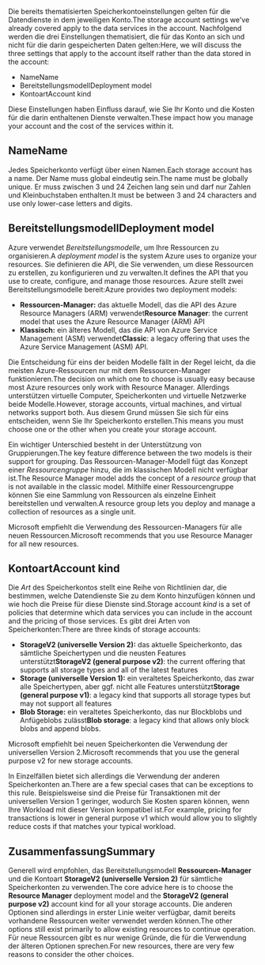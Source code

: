 <span data-ttu-id="5c573-101">Die bereits thematisierten Speicherkontoeinstellungen gelten für die Datendienste in dem jeweiligen Konto.</span><span class="sxs-lookup"><span data-stu-id="5c573-101">The storage account settings we've already covered apply to the data services in the account.</span></span> <span data-ttu-id="5c573-102">Nachfolgend werden die drei Einstellungen thematisiert, die für das Konto an sich und nicht für die darin gespeicherten Daten gelten:</span><span class="sxs-lookup"><span data-stu-id="5c573-102">Here, we will discuss the three settings that apply to the account itself rather than the data stored in the account:</span></span>

- <span data-ttu-id="5c573-103">Name</span><span class="sxs-lookup"><span data-stu-id="5c573-103">Name</span></span>
- <span data-ttu-id="5c573-104">Bereitstellungsmodell</span><span class="sxs-lookup"><span data-stu-id="5c573-104">Deployment model</span></span>
- <span data-ttu-id="5c573-105">Kontoart</span><span class="sxs-lookup"><span data-stu-id="5c573-105">Account kind</span></span>

<span data-ttu-id="5c573-106">Diese Einstellungen haben Einfluss darauf, wie Sie Ihr Konto und die Kosten für die darin enthaltenen Dienste verwalten.</span><span class="sxs-lookup"><span data-stu-id="5c573-106">These impact how you manage your account and the cost of the services within it.</span></span>

## <a name="name"></a><span data-ttu-id="5c573-107">Name</span><span class="sxs-lookup"><span data-stu-id="5c573-107">Name</span></span>

<span data-ttu-id="5c573-108">Jedes Speicherkonto verfügt über einen Namen.</span><span class="sxs-lookup"><span data-stu-id="5c573-108">Each storage account has a name.</span></span> <span data-ttu-id="5c573-109">Der Name muss global eindeutig sein.</span><span class="sxs-lookup"><span data-stu-id="5c573-109">The name must be globally unique.</span></span> <span data-ttu-id="5c573-110">Er muss zwischen 3 und 24 Zeichen lang sein und darf nur Zahlen und Kleinbuchstaben enthalten.</span><span class="sxs-lookup"><span data-stu-id="5c573-110">It must be between 3 and 24 characters and use only lower-case letters and digits.</span></span>

## <a name="deployment-model"></a><span data-ttu-id="5c573-111">Bereitstellungsmodell</span><span class="sxs-lookup"><span data-stu-id="5c573-111">Deployment model</span></span>

<span data-ttu-id="5c573-112">Azure verwendet _Bereitstellungsmodelle_, um Ihre Ressourcen zu organisieren.</span><span class="sxs-lookup"><span data-stu-id="5c573-112">A _deployment model_ is the system Azure uses to organize your resources.</span></span> <span data-ttu-id="5c573-113">Sie definieren die API, die Sie verwenden, um diese Ressourcen zu erstellen, zu konfigurieren und zu verwalten.</span><span class="sxs-lookup"><span data-stu-id="5c573-113">It defines the API that you use to create, configure, and manage those resources.</span></span> <span data-ttu-id="5c573-114">Azure stellt zwei Bereitstellungsmodelle bereit:</span><span class="sxs-lookup"><span data-stu-id="5c573-114">Azure provides two deployment models:</span></span>

- <span data-ttu-id="5c573-115">**Ressourcen-Manager:** das aktuelle Modell, das die API des Azure Resource Managers (ARM) verwendet</span><span class="sxs-lookup"><span data-stu-id="5c573-115">**Resource Manager**: the current model that uses the Azure Resource Manager (ARM) API</span></span>
- <span data-ttu-id="5c573-116">**Klassisch:** ein älteres Modell, das die API von Azure Service Management (ASM) verwendet</span><span class="sxs-lookup"><span data-stu-id="5c573-116">**Classic**: a legacy offering that uses the Azure Service Management (ASM) API.</span></span>

<span data-ttu-id="5c573-117">Die Entscheidung für eins der beiden Modelle fällt in der Regel leicht, da die meisten Azure-Ressourcen nur mit dem Ressourcen-Manager funktionieren.</span><span class="sxs-lookup"><span data-stu-id="5c573-117">The decision on which one to choose is usually easy because most Azure resources only work with Resource Manager.</span></span> <span data-ttu-id="5c573-118">Allerdings unterstützen virtuelle Computer, Speicherkonten und virtuelle Netzwerke beide Modelle.</span><span class="sxs-lookup"><span data-stu-id="5c573-118">However, storage accounts, virtual machines, and virtual networks support both.</span></span> <span data-ttu-id="5c573-119">Aus diesem Grund müssen Sie sich für eins entscheiden, wenn Sie Ihr Speicherkonto erstellen.</span><span class="sxs-lookup"><span data-stu-id="5c573-119">This means you must choose one or the other when you create your storage account.</span></span>

<span data-ttu-id="5c573-120">Ein wichtiger Unterschied besteht in der Unterstützung von Gruppierungen.</span><span class="sxs-lookup"><span data-stu-id="5c573-120">The key feature difference between the two models is their support for grouping.</span></span> <span data-ttu-id="5c573-121">Das Ressourcen-Manager-Modell fügt das Konzept einer _Ressourcengruppe_ hinzu, die im klassischen Modell nicht verfügbar ist.</span><span class="sxs-lookup"><span data-stu-id="5c573-121">The Resource Manager model adds the concept of a _resource group_ that is not available in the classic model.</span></span> <span data-ttu-id="5c573-122">Mithilfe einer Ressourcengruppe können Sie eine Sammlung von Ressourcen als einzelne Einheit bereitstellen und verwalten.</span><span class="sxs-lookup"><span data-stu-id="5c573-122">A resource group lets you deploy and manage a collection of resources as a single unit.</span></span>

<span data-ttu-id="5c573-123">Microsoft empfiehlt die Verwendung des Ressourcen-Managers für alle neuen Ressourcen.</span><span class="sxs-lookup"><span data-stu-id="5c573-123">Microsoft recommends that you use Resource Manager for all new resources.</span></span>

## <a name="account-kind"></a><span data-ttu-id="5c573-124">Kontoart</span><span class="sxs-lookup"><span data-stu-id="5c573-124">Account kind</span></span>

<span data-ttu-id="5c573-125">Die _Art_ des Speicherkontos stellt eine Reihe von Richtlinien dar, die bestimmen, welche Datendienste Sie zu dem Konto hinzufügen können und wie hoch die Preise für diese Dienste sind.</span><span class="sxs-lookup"><span data-stu-id="5c573-125">Storage account _kind_ is a set of policies that determine which data services you can include in the account and the pricing of those services.</span></span> <span data-ttu-id="5c573-126">Es gibt drei Arten von Speicherkonten:</span><span class="sxs-lookup"><span data-stu-id="5c573-126">There are three kinds of storage accounts:</span></span>

- <span data-ttu-id="5c573-127">**StorageV2 (universelle Version 2):** das aktuelle Speicherkonto, das sämtliche Speichertypen und die neusten Features unterstützt</span><span class="sxs-lookup"><span data-stu-id="5c573-127">**StorageV2 (general purpose v2)**: the current offering that supports all storage types and all of the latest features</span></span>
- <span data-ttu-id="5c573-128">**Storage (universelle Version 1):** ein veraltetes Speicherkonto, das zwar alle Speichertypen, aber ggf. nicht alle Features unterstützt</span><span class="sxs-lookup"><span data-stu-id="5c573-128">**Storage (general purpose v1)**: a legacy kind that supports all storage types but may not support all features</span></span>
- <span data-ttu-id="5c573-129">**Blob Storage:** ein veraltetes Speicherkonto, das nur Blockblobs und Anfügeblobs zulässt</span><span class="sxs-lookup"><span data-stu-id="5c573-129">**Blob storage**: a legacy kind that allows only block blobs and append blobs.</span></span>

<span data-ttu-id="5c573-130">Microsoft empfiehlt bei neuen Speicherkonten die Verwendung der universellen Version 2.</span><span class="sxs-lookup"><span data-stu-id="5c573-130">Microsoft recommends that you use the general purpose v2 for new storage accounts.</span></span>

<span data-ttu-id="5c573-131">In Einzelfällen bietet sich allerdings die Verwendung der anderen Speicherkonten an.</span><span class="sxs-lookup"><span data-stu-id="5c573-131">There are a few special cases that can be exceptions to this rule.</span></span> <span data-ttu-id="5c573-132">Beispielsweise sind die Preise für Transaktionen mit der universellen Version 1 geringer, wodurch Sie Kosten sparen können, wenn Ihre Workload mit dieser Version kompatibel ist.</span><span class="sxs-lookup"><span data-stu-id="5c573-132">For example, pricing for transactions is lower in general purpose v1 which would allow you to slightly reduce costs if that matches your typical workload.</span></span>

## <a name="summary"></a><span data-ttu-id="5c573-133">Zusammenfassung</span><span class="sxs-lookup"><span data-stu-id="5c573-133">Summary</span></span>

<span data-ttu-id="5c573-134">Generell wird empfohlen, das Bereitstellungsmodell **Ressourcen-Manager** und die Kontoart **StorageV2 (universelle Version 2)** für sämtliche Speicherkonten zu verwenden.</span><span class="sxs-lookup"><span data-stu-id="5c573-134">The core advice here is to choose the **Resource Manager** deployment model and the **StorageV2 (general purpose v2)** account kind for all your storage accounts.</span></span> <span data-ttu-id="5c573-135">Die anderen Optionen sind allerdings in erster Linie weiter verfügbar, damit bereits vorhandene Ressourcen weiter verwendet werden können.</span><span class="sxs-lookup"><span data-stu-id="5c573-135">The other options still exist primarily to allow existing resources to continue operation.</span></span> <span data-ttu-id="5c573-136">Für neue Ressourcen gibt es nur wenige Gründe, die für die Verwendung der älteren Optionen sprechen.</span><span class="sxs-lookup"><span data-stu-id="5c573-136">For new resources, there are very few reasons to consider the other choices.</span></span>